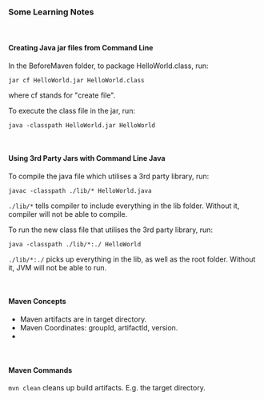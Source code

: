 ### Some Learning Notes ###

&nbsp;

#### Creating Java jar files from Command Line ####

In the BeforeMaven folder, to package HelloWorld.class, run: 

`jar cf HelloWorld.jar HelloWorld.class`

where cf stands for "create file". 

To execute the class file in the jar, run: 

`java -classpath HelloWorld.jar HelloWorld`

&nbsp;

#### Using 3rd Party Jars with Command Line Java ####

To compile the java file which utilises a 3rd party library, 
run: 

`javac -classpath ./lib/* HelloWorld.java`

`./lib/*` tells compiler to include everything in the lib folder. Without it, compiler will not be able to compile.  

To run the new class file that utilises the 3rd party library, run:

`java -classpath ./lib/*:./ HelloWorld`

`./lib/*:./` picks up everything in the lib, as well as the root folder. Without it, JVM will not be able to run. 

&nbsp;

#### Maven Concepts ####

* Maven artifacts are in target directory.
* Maven Coordinates: groupId, artifactId, version. 
* 

&nbsp;

#### Maven Commands ####

`mvn clean` cleans up build artifacts. E.g. the target directory. 



